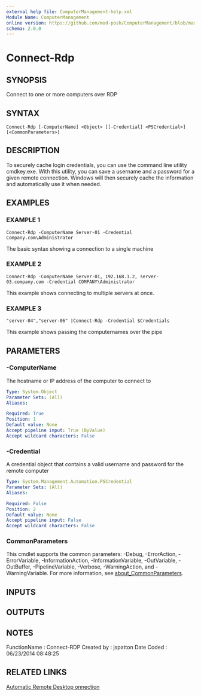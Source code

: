 ```yaml
---
external help file: ComputerManagement-help.xml
Module Name: ComputerManagement
online version: https://github.com/mod-posh/ComputerManagement/blob/master/docs/Connect-Rdp.md#connect-rdp
schema: 2.0.0
---
```


# Connect-Rdp

## SYNOPSIS
Connect to one or more computers over RDP

## SYNTAX

```
Connect-Rdp [-ComputerName] <Object> [[-Credential] <PSCredential>] [<CommonParameters>]
```

## DESCRIPTION
To securely cache login credentials, you can use the command line utility
cmdkey.exe.
With this utility, you can save a username and a password for
a given remote connection.
Windows will then securely cache the information
and automatically use it when needed.

## EXAMPLES

### EXAMPLE 1
```
Connect-Rdp -ComputerName Server-01 -Credential Company.com\Administrator
```

The basic syntax showing a connection to a single machine

### EXAMPLE 2
```
Connect-Rdp -ComputerName Server-01, 192.168.1.2, server-03.company.com -Credential COMPANY\Administrator
```

This example shows connecting to multiple servers at once.

### EXAMPLE 3
```
"server-04","server-06" |Connect-Rdp -Credential $Credentials
```

This example shows passing the computernames over the pipe

## PARAMETERS

### -ComputerName
The hostname or IP address of the computer to connect to

```yaml
Type: System.Object
Parameter Sets: (All)
Aliases:

Required: True
Position: 1
Default value: None
Accept pipeline input: True (ByValue)
Accept wildcard characters: False
```

### -Credential
A credential object that contains a valid username and password for
the remote computer

```yaml
Type: System.Management.Automation.PSCredential
Parameter Sets: (All)
Aliases:

Required: False
Position: 2
Default value: None
Accept pipeline input: False
Accept wildcard characters: False
```

### CommonParameters
This cmdlet supports the common parameters: -Debug, -ErrorAction, -ErrorVariable, -InformationAction, -InformationVariable, -OutVariable, -OutBuffer, -PipelineVariable, -Verbose, -WarningAction, and -WarningVariable. For more information, see [about_CommonParameters](http://go.microsoft.com/fwlink/?LinkID=113216).

## INPUTS

## OUTPUTS

## NOTES
FunctionName : Connect-RDP
Created by   : jspatton
Date Coded   : 06/23/2014 08:48:25

## RELATED LINKS

[Automatic Remote Desktop onnection](http://www.powershellmagazine.com/2014/04/18/automatic-remote-desktop-connection/)

